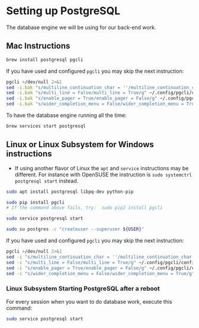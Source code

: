 # Setting up PostgreSQL

The database engine we will be using for our back-end work.

## Mac Instructions

```sh
brew install postgresql pgcli
```

If you have used and configured `pgcli` you may skip the next instruction:

```sh
pgcli >/dev/null 2>&1
sed -i.bak "s/multiline_continuation_char = ''/multiline_continuation_char = '.'/g" ~/.config/pgcli/config
sed -i.bak "s/multi_line = False/multi_line = True/g" ~/.config/pgcli/config
sed -i.bak "s/enable_pager = True/enable_pager = False/g" ~/.config/pgcli/config
sed -i.bak "s/wider_completion_menu = False/wider_completion_menu = True/g" ~/.config/pgcli/config
```

To have the database engine running all the time:

```sh
brew services start postgresql
```

## Linux or Linux Subsystem for Windows instructions

- If using another flavor of Linux the `apt` and `service` instructions may be different. For instance with OpenSUSE the instruction is `sudo systemctrl postgresql start` instead.

```sh
sudo apt install postgresql libpq-dev python-pip
```

```sh
sudo pip install pgcli
# If the command above fails, try:  sudo pip2 install pgcli
```

```sh
sudo service postgresql start
```

```sh
sudo su postgres -c "createuser --superuser ${USER}"
```

If you have used and configured `pgcli` you may skip the next instruction:

```sh
pgcli >/dev/null 2>&1
sed -i "s/multiline_continuation_char = ''/multiline_continuation_char = '.'/g" ~/.config/pgcli/config
sed -i "s/multi_line = False/multi_line = True/g" ~/.config/pgcli/config
sed -i "s/enable_pager = True/enable_pager = False/g" ~/.config/pgcli/config
sed -i "s/wider_completion_menu = False/wider_completion_menu = True/g" ~/.config/pgcli/config
```

### Linux Subsystem Starting PostgreSQL after a reboot

For every session when you want to do database work, execute this command:

```sh
sudo service postgresql start
```

